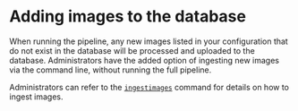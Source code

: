 # Adding images to the database

When running the pipeline, any new images listed in your configuration that do not exist in the database will be processed and uploaded to the database.
Administrators have the added option of ingesting new images via the command line, without running the full pipeline.

Administrators can refer to the [`ingestimages`](../../adminusage/cli/#ingestimages) command for details on how to ingest images.
